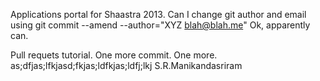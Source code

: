 Applications portal for Shaastra 2013. 
Can I change git author and email using git commit --amend --author="XYZ <blah@blah.me>" 
Ok, apparently can. 


Pull requets tutorial. 
One more commit. 
One more.
as;dfjas;lfkjasd;fkjas;ldfkjas;ldfj;lkj
S.R.Manikandasriram
